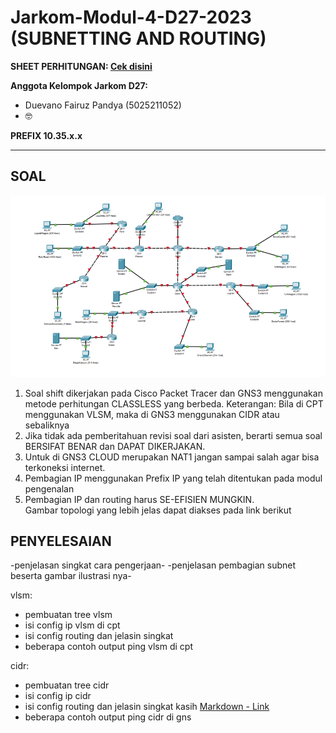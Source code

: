# Jarkom-Modul-4-D27-2023 (SUBNETTING AND ROUTING)

**SHEET PERHITUNGAN: [Cek disini](https://docs.google.com/spreadsheets/d/1AFVzDLOe8XgPUtKfZ6-JNdbXsctGGFvfrzY1KuioafU/edit?usp=sharing)**

**Anggota Kelompok Jarkom D27:**
* Duevano Fairuz Pandya (5025211052)
* 🤓

**PREFIX 10.35.x.x**

----------------------------------------------------------------------------------------------------------------------------------
## **SOAL**
![Alt text](image.png)<br>
1.	Soal shift dikerjakan pada Cisco Packet Tracer dan GNS3 menggunakan metode perhitungan CLASSLESS yang berbeda.
Keterangan: Bila di CPT menggunakan VLSM, maka di GNS3 menggunakan CIDR atau sebaliknya<br>
2.	Jika tidak ada pemberitahuan revisi soal dari asisten, berarti semua soal BERSIFAT BENAR dan DAPAT DIKERJAKAN.<br>
3.	Untuk di GNS3 CLOUD merupakan NAT1 jangan sampai salah agar bisa terkoneksi internet.<br>
4.	Pembagian IP menggunakan Prefix IP yang telah ditentukan pada modul pengenalan<br>
5.	Pembagian IP dan routing harus SE-EFISIEN MUNGKIN.<br>
Gambar topologi yang lebih jelas dapat diakses pada link berikut<br>


## **PENYELESAIAN**
-penjelasan singkat cara pengerjaan-
-penjelasan pembagian subnet beserta gambar ilustrasi nya- 

vlsm:
- pembuatan tree vlsm
- isi config ip vlsm di cpt
- isi config routing dan jelasin singkat
- beberapa contoh output ping vlsm di cpt

cidr:
- pembuatan tree cidr
- isi config ip cidr
- isi config routing dan jelasin singkat kasih 	[Markdown - Link](#Jarkom-Modul-4-D27-2023)
- beberapa contoh output ping cidr di gns